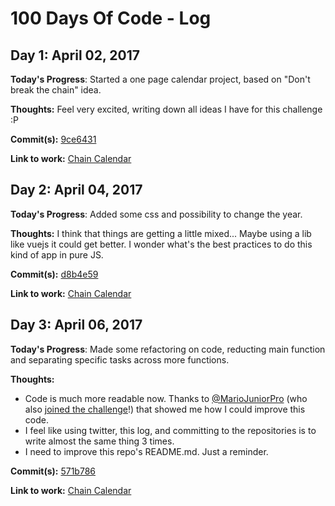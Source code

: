 # 100 Days Of Code - Log

## Day 1: April 02, 2017

**Today's Progress**: Started a one page calendar project, based on "Don't break the chain" idea.

**Thoughts:** Feel very excited, writing down all ideas I have for this challenge :P

**Commit(s):** [9ce6431](https://github.com/PabloDinella/chainCalendar/commit/9ce643128a8ca92abd3fdac022c5043565759c0b)

**Link to work:** [Chain Calendar](https://github.com/PabloDinella/chainCalendar)

## Day 2: April 04, 2017

**Today's Progress**: Added some css and possibility to change the year.

**Thoughts:** I think that things are getting a little mixed... Maybe using a lib like vuejs it could get better. I wonder what's the best practices to do this kind of app in pure JS.

**Commit(s):** [d8b4e59](https://github.com/PabloDinella/chainCalendar/commit/d8b4e599c11fb6591fac6df4db2203f9d32917cf)

**Link to work:** [Chain Calendar](https://github.com/PabloDinella/chainCalendar)

## Day 3: April 06, 2017

**Today's Progress**: Made some refactoring on code, reducting main function and separating specific tasks across more functions.

**Thoughts:** 
* Code is much more readable now. Thanks to [@MarioJuniorPro](https://twitter.com/MarioJuniorPro) (who also [joined the challenge](https://github.com/MarioJuniorPro/100-days-of-code)!) that showed me how I could improve this code. 
* I feel like using twitter, this log, and committing to the repositories is to write almost the same thing 3 times.
* I need to improve this repo's README.md. Just a reminder.

**Commit(s):** [571b786](https://github.com/PabloDinella/chainCalendar/commit/571b786675493fd7ab724616180295b51f491407)

**Link to work:** [Chain Calendar](https://github.com/PabloDinella/chainCalendar)
